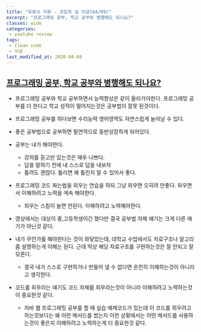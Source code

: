 ```yaml
---
title: "유튜브 리뷰 - 코딩의 실 아샬(04/09)"
excerpt: "프로그래밍 공부, 학교 공부와 병행해도 되나요?"
classes: wide
categories:
 - youtube review
tags:
 - Clean code
 - 아샬
last_modified_at: 2020-04-09
---
```




## [프로그래밍 공부, 학교 공부와 병행해도 되나요?](https://youtu.be/iBlE2I_BTPk)

* 프로그래밍 공부와 학교 공부하면서 능력향상은 같이 올라가야한다. 프로그래밍 공부를 더 한다고 학교 성적이 떨어지는것은 공부법이 잘못 된것이다.
* 프로그래밍 공부를 하다보면 수리능력 영어영역도 자연스럽게 늘어날 수 있다.
* 좋은 공부법으로 공부하면 필연적으로 동반성장하게 되어있다.
* 공부는 내가 해야한다.
  * 강의를 듣고만 있는것은 매우 나쁘다.
  * 답을 말하기 전에 내 스스로 답을 내보자
  * 틀려도 괜찮다. 틀리면 왜 틀린지 알 수 있어서 좋다.
* 프로그래밍 코드 짜는법을 외우는 연습을 하되 그냥 외우면 오히려 안좋다. 외우면서 이해하려고 노력을 계속 해야한다. 
  * 외우는 스킬이 늘면 안된다. 이해하려고 노력해야한다.



* 영상에서는 대상이 중,고등학생이긴 했다만 결국 공부법 자체 얘기는 크게 다른 얘기가 아닌것 같다.
* 내가 무언가를 해야한다는 것이 와닿았는데, 대학교 수업에서도 자료구조나 알고리즘 설명하는게 이해는 된다. 근데 막상 해당 자료구조를 구현하는것은 잘 안되고 잘 모른다.
  * 결국 내가 스스로 구현하거나 만들어 낼 수 없다면 온전히 이해하는것이 아니라고 생각한다.
* 코드를 외우라는 얘기도 코드 자체를 외우라는것이 아니라 이해하려고 노력하는것이 중요한것 같다.
  * 자바 웹 프로그래밍 공부를 할 때 실습 예제코드가 있는데 이 코드를 외우려고 하는것보다는 왜 이런 메서드를 썼는지 이런 상황에서는 어떤 메서드를 사용하는것이 좋은지 이해하려고 노력하는게 더 중요한것 같다.